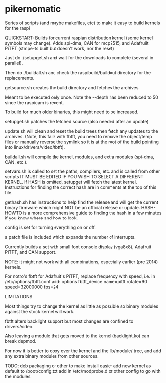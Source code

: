 pikernomatic
============

Series of scripts (and maybe makefiles, etc) to make it easy to build
kernels for the raspi

QUICKSTART:  Builds for current raspian distribution kernel (some kernel
symbols may change).  Adds spi-dma, CAN for mcp2515, and Adafruilt PiTFT
(stmpe-ts built but doesn't work, nor the reset)

Just do ./setupget.sh and wait for the downloads to complete (several in
parallel).

Then do ./buildall.sh and check the raspibuild/buildout directory for
the replacements.

getsource.sh creates the build directory and fetches the archives

Meant to be executed only once.  Note the --depth has been reduced to 50
since the raspicam is recent.

To build for much older binaries, this might need to be increased.

setupget.sh patches the fetched source (also needed after an update)

update.sh will clean and reset the build trees then fetch any updates to
the archives.  (Note, this fails with fbtft, you need to remove the
object/temp files or manually reverse the symlink so it is at the root
of the build pointing into linux/drivers/video/fbtft).

buildall.sh will compile the kernel, modules, and extra modules
(spi-dma, CAN, etc.).

setvars.sh is called to set the paths, compilers, etc. and is called
from other scripts IT MUST BE EDITED IF YOU WISH TO SELECT A DIFFERENT
KERNEL.  If HASH is omitted, setupget will fetch the latest kernel.
Instructions for finding the correct hash are in comments at the top of
this file.

gethash.sh has instructions to help find the release and will get the
current binary firmware which might NOT be an official release or
update.  HASH-HOWTO is a more comprehensive guide to finding the hash in
a few minutes if you know where and how to look.

config is set for turning everything on or off.

a patch file is included which expands the number of interrupts.

Currently builds a set with small font console display (vga8x8),
Adafruit PiTFT, and CAN support.

NOTE: it might not work with all combinations, especially earlier (pre
2014) kernels.

For notro's fbtft for Adafruit's PiTFT, replace frequency with speed,
i.e. in /etc/options/fbtft.conf add: options fbtft_device name=pitft
rotate=90 speed=32000000 fps=24

LIMITATIONS

Most things try to change the kernel as little as possible so binary
modules against the stock kernel will work.

fbtft alters backlight support but most changes are confined to
drivers/video.

Also leaving a module that gets moved to the kernel (backlight.ko) can
break depmod.  

For now it is better to copy over the kernel and the lib/module/<ver>
tree, and add any extra binary modules from other sources.

TODO: deb packaging or other to make install easier add new kernel as
default to /boot/config.txt add in /etc/modprobe.d or other config to go
with the modules
